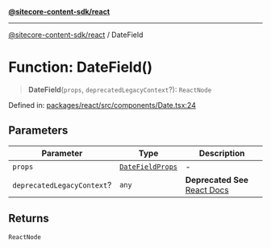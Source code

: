 [**@sitecore-content-sdk/react**](../README.md)

***

[@sitecore-content-sdk/react](../README.md) / DateField

# Function: DateField()

> **DateField**(`props`, `deprecatedLegacyContext`?): `ReactNode`

Defined in: [packages/react/src/components/Date.tsx:24](https://github.com/Sitecore/content-sdk/blob/583ad5957e2a493b98fa21293939a57df8afd235/packages/react/src/components/Date.tsx#L24)

## Parameters

| Parameter | Type | Description |
| ------ | ------ | ------ |
| `props` | [`DateFieldProps`](../interfaces/DateFieldProps.md) | - |
| `deprecatedLegacyContext`? | `any` | **Deprecated** **See** [React Docs](https://legacy.reactjs.org/docs/legacy-context.html#referencing-context-in-lifecycle-methods) |

## Returns

`ReactNode`
